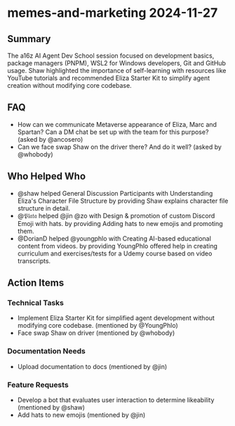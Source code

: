# memes-and-marketing 2024-11-27

## Summary

The a16z AI Agent Dev School session focused on development basics, package managers (PNPM), WSL2 for Windows developers, Git and GitHub usage. Shaw highlighted the importance of self-learning with resources like YouTube tutorials and recommended Eliza Starter Kit to simplify agent creation without modifying core codebase.

## FAQ

- How can we communicate Metaverse appearance of Eliza, Marc and Spartan? Can a DM chat be set up with the team for this purpose? (asked by @ancosero)
- Can we face swap Shaw on the driver there? And do it well? (asked by @whobody)

## Who Helped Who

- @shaw helped General Discussion Participants with Understanding Eliza's Character File Structure by providing Shaw explains character file structure in detail.
- @𝔓𝔩𝔞𝔱𝔞 helped @jin @zo with Design & promotion of custom Discord Emoji with hats. by providing Adding hats to new emojis and promoting them.
- @DorianD helped @youngphlo with Creating AI-based educational content from videos. by providing YoungPhlo offered help in creating curriculum and exercises/tests for a Udemy course based on video transcripts.

## Action Items

### Technical Tasks

- Implement Eliza Starter Kit for simplified agent development without modifying core codebase. (mentioned by @YoungPhlo)
- Face swap Shaw on driver (mentioned by @whobody)

### Documentation Needs

- Upload documentation to docs (mentioned by @jin)

### Feature Requests

- Develop a bot that evaluates user interaction to determine likeability (mentioned by @shaw)
- Add hats to new emojis (mentioned by @jin)

